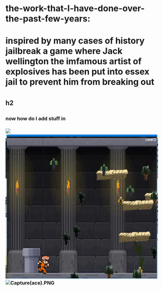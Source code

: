 


# the-work-that-I-have-done-over-the-past-few-years:

<h1> inspired by many cases of history jailbreak a game where Jack wellington the imfamous artist of explosives has been put into essex jail to prevent him from breaking out<h1/>
 
 <h2>h2<h2/>
  <h3>now how do I add stuff in<h3/>
    <img src="/gust212920/the-work-that-I-have-done-over-the-past-few-years/master/Capture.PNG">
   <img style="-webkit-user-select: none;cursor: zoom-in;" src="https://raw.githubusercontent.com/gust212920/the-work-that-I-have-done-over-the-past-few-years/master/Capture.PNG" width="635" height="476">
   <img src="/gust212920/the-work-that-I-have-done-over-the-past-few-years/blob/master/Capture(ace).PNG?raw=true" alt="Capture(ace).PNG" width="500" height="500">
   
